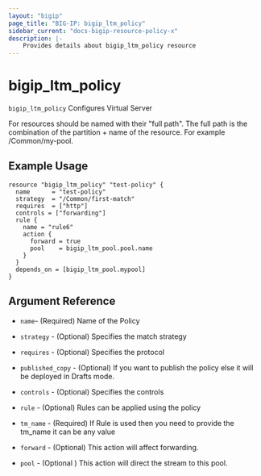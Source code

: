 ```yaml
---
layout: "bigip"
page_title: "BIG-IP: bigip_ltm_policy"
sidebar_current: "docs-bigip-resource-policy-x"
description: |-
    Provides details about bigip_ltm_policy resource
---
```


# bigip\_ltm\_policy

`bigip_ltm_policy` Configures Virtual Server

For resources should be named with their "full path". The full path is the combination of the partition + name of the resource. For example /Common/my-pool.


## Example Usage


```hcl
resource "bigip_ltm_policy" "test-policy" {
  name      = "test-policy"
  strategy  = "/Common/first-match"
  requires  = ["http"]
  controls = ["forwarding"]
  rule {
    name = "rule6"
    action {
      forward = true
      pool    = bigip_ltm_pool.pool.name
    }
  }
  depends_on = [bigip_ltm_pool.mypool]
}
```      

## Argument Reference


* `name`- (Required) Name of the Policy

* `strategy` - (Optional) Specifies the match strategy

* `requires` - (Optional) Specifies the protocol

* `published_copy` - (Optional) If you want to publish the policy else it will be deployed in Drafts mode.

*  `controls` - (Optional) Specifies the controls

* `rule` - (Optional) Rules can be applied using the policy

* `tm_name` - (Required) If Rule is used then you need to provide the tm_name it can be any value

* `forward` - (Optional) This action will affect forwarding.

* `pool` - (Optional ) This action will direct the stream to this pool.
